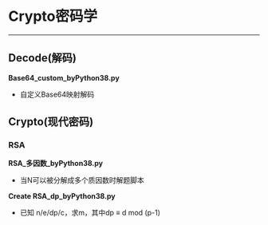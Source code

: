 # Crypto密码学

---

## Decode(解码)

**Base64_custom_byPython38.py**

- 自定义Base64映射解码

## Crypto(现代密码)

### RSA

**RSA_多因数_byPython38.py**

- 当N可以被分解成多个质因数时解题脚本

**Create RSA_dp_byPython38.py**

- 已知 n/e/dp/c，求m，其中dp ≡ d mod (p-1)
